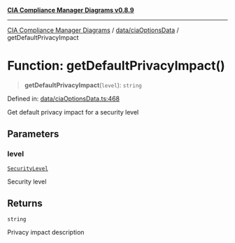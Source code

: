[**CIA Compliance Manager Diagrams v0.8.9**](../../../README.md)

***

[CIA Compliance Manager Diagrams](../../../modules.md) / [data/ciaOptionsData](../README.md) / getDefaultPrivacyImpact

# Function: getDefaultPrivacyImpact()

> **getDefaultPrivacyImpact**(`level`): `string`

Defined in: [data/ciaOptionsData.ts:468](https://github.com/Hack23/cia-compliance-manager/blob/e1ae27dd41c4ccea8a13cdec993022242a97dce3/src/data/ciaOptionsData.ts#L468)

Get default privacy impact for a security level

## Parameters

### level

[`SecurityLevel`](../../../types/cia/type-aliases/SecurityLevel.md)

Security level

## Returns

`string`

Privacy impact description
